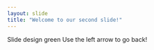 ```yaml
---
layout: slide
title: "Welcome to our second slide!"
---
```

Slide design green
Use the left arrow to go back!
